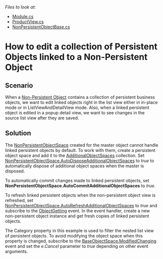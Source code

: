 *Files to look at*:

* [Module.cs](./CS/NonPersistentObjectsDemo.Module/Module.cs)
* [ProductView.cs](./CS/NonPersistentObjectsDemo.Module/BusinessObjects/ProductView.cs)
* [NonPersistentObjectBase.cs](./CS/NonPersistentObjectsDemo.Module/BusinessObjects/NonPersistentObjectBase.cs)


# How to edit a collection of Persistent Objects linked to a Non-Persistent Object

## Scenario

When a [Non\-Persistent Object](https://docs.devexpress.com/eXpressAppFramework/116516/concepts/business-model-design/non-persistent-objects?v=20.1) contains a collection of persistent business objects, we want to edit linked objects right in the list view either in in-place mode or in ListViewAndDetailView mode. Also, when a linked persistent object is edited in a popup detail view, we want to see changes in the source list view after they are saved.

## Solution

The [NonPersistentObjectSpace](https://docs.devexpress.com/eXpressAppFramework/DevExpress.ExpressApp.NonPersistentObjectSpace) created for the master object cannot handle linked persistent objects by default. To work with them, create a persistent object space and add it to the [AdditionalObjectSpaces](https://docs.devexpress.com/eXpressAppFramework/DevExpress.ExpressApp.NonPersistentObjectSpace.AdditionalObjectSpaces) collection. Set [NonPersistentObjectSpace\.AutoDisposeAdditionalObjectSpaces](https://docs.devexpress.com/eXpressAppFramework/DevExpress.ExpressApp.NonPersistentObjectSpace.AutoDisposeAdditionalObjectSpaces?v=20.1) to *true* to automatically dispose of additional object spaces when the master is disposed. 

To automatically commit changes made to linked persistent objects, set **NonPersistentObjectSpace.AutoCommitAdditionalObjectSpaces** to *true*.

To refresh linked persistent objects when the non-persistent object view is refreshed, set [NonPersistentObjectSpace\.AutoRefreshAdditionalObjectSpaces](https://docs.devexpress.com/eXpressAppFramework/DevExpress.ExpressApp.NonPersistentObjectSpace.AutoRefreshAdditionalObjectSpaces) to *true* and subscribe to the [ObjectGetting](https://docs.devexpress.com/eXpressAppFramework/DevExpress.ExpressApp.NonPersistentObjectSpace.ObjectGetting) event. In the event handler, create a new non-persistent object instance and get fresh copies of linked persistent objects.

The Category property in this example is used to filter the nested list view of persistent objects. To avoid modifying the object space when this property is changed, subscribe to the [BaseObjectSpace.ModifiedChanging](https://docs.devexpress.com/eXpressAppFramework/DevExpress.ExpressApp.BaseObjectSpace.ModifiedChanging) event and set the *e.Cancel* parameter to *true* depending on other event arguments.
